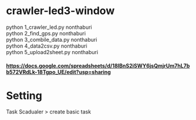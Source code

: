 # crawler-led3-window

python 1_crawler_led.py nonthaburi  
python 2_find_gps.py nonthaburi  
python 3_combile_data.py nonthaburi  
python 4_data2csv.py nonthaburi  
python 5_upload2sheet.py nonthaburi  

#### https://docs.google.com/spreadsheets/d/18IBnS2iSWY6jsQmjrUm7hL7bb572VRdLk-18Tgpo_UE/edit?usp=sharing 


# Setting
Task Scadualer > create basic task 
